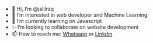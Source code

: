 - 👋 Hi, I’m @jalilrzq
- 👀 I’m interested in web developer and Machine Learning
- 🌱 I’m currently learning on Javascript
- ✨ I’m looking to collaborate on website development
- 📫 How to reach me: <a href="https://wa.me/6281333433994">Whatsapp</a> or <a href="https://www.linkedin.com/in/jalilrzq/">Linkdin</a>

<!---
jalilrzq/jalilrzq is a ✨ special ✨ repository because its `README.md` (this file) appears on your GitHub profile.
You can click the Preview link to take a look at your changes.
--->
